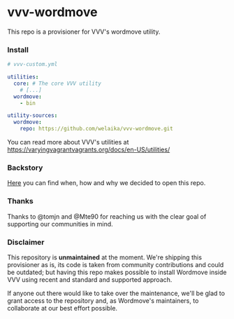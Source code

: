 # vvv-wordmove

This repo is a provisioner for VVV's wordmove utility.

### Install

```yml
# vvv-custom.yml

utilities:
  core: # The core VVV utility
    # [...]
  wordmove:
    - bin

utility-sources:
  wordmove:
    repo: https://github.com/welaika/vvv-wordmove.git
```

You can read more about VVV's utilities at https://varyingvagrantvagrants.org/docs/en-US/utilities/

### Backstory

[Here](https://github.com/welaika/wordmove/issues/598) you can find when, how and why we decided to open this repo.

### Thanks

Thanks to @tomjn and @Mte90 for reaching us with the clear goal of supporting our communities in mind.

### Disclaimer

This repository is **unmaintained** at the moment. We're shipping this provisioner as is, its code is taken from community contributions and could be outdated; but having this repo makes possible to install Wordmove inside VVV using recent and standard and supported approach.

If anyone out there would like to take over the maintenance, we'll be glad to grant access to the repository and, as Wordmove's maintainers, to collaborate at our best effort possible.
